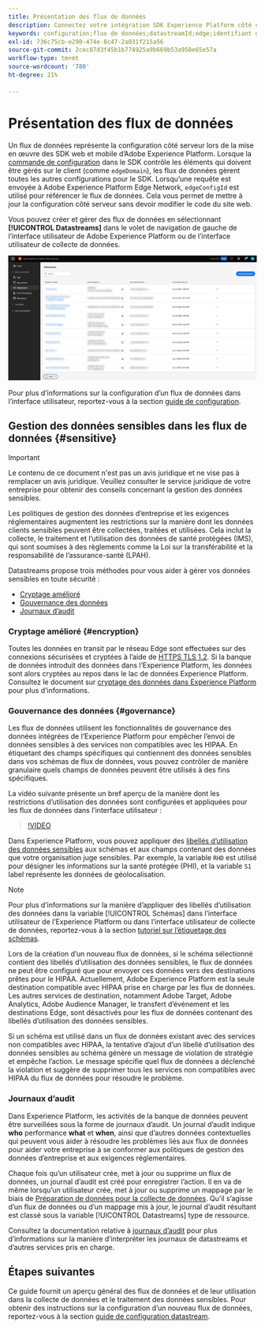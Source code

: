 ```yaml
---
title: Présentation des flux de données
description: Connectez votre intégration SDK Experience Platform côté client à des produits Adobe et à des destinations tierces.
keywords: configuration;flux de données;datastreamId;edge;identifiant de flux de données;Paramètres d’environnement;edgeConfigId;identité;synchronisation des identifiants activée;Identifiant de conteneur de synchronisation d’identifiant;Sandbox;Diffusion d’entrée;Jeu de données d’événement;target;code client;Jeton de propriété;Identifiant d’environnement Target;Destinations de cookie;Destinations d’url;identifiant de suite de rapports de blocs de paramètres Analytics;Préparation des données pour la collecte de données;Préparation des données;Mappeur;Mappeur XDM;Mappeur sur Edge;
exl-id: 736c75cb-e290-474e-8c47-2a031f215a56
source-git-commit: 2cec87d3f45b1b774925a9b669b53a958e65e57a
workflow-type: tm+mt
source-wordcount: '780'
ht-degree: 21%

---
```


# Présentation des flux de données

Un flux de données représente la configuration côté serveur lors de la mise en œuvre des SDK web et mobile d’Adobe Experience Platform. Lorsque la [commande de configuration](../fundamentals/configuring-the-sdk.md) dans le SDK contrôle les éléments qui doivent être gérés sur le client (comme `edgeDomain`), les flux de données gèrent toutes les autres configurations pour le SDK. Lorsqu’une requête est envoyée à Adobe Experience Platform Edge Network, `edgeConfigId` est utilisé pour référencer le flux de données. Cela vous permet de mettre à jour la configuration côté serveur sans devoir modifier le code du site web.

Vous pouvez créer et gérer des flux de données en sélectionnant **[!UICONTROL Datastreams]** dans le volet de navigation de gauche de l’interface utilisateur de Adobe Experience Platform ou de l’interface utilisateur de collecte de données.

![Onglet Flux de données dans l’interface utilisateur](../assets/datastreams/overview/datastreams-tab.png)

Pour plus d’informations sur la configuration d’un flux de données dans l’interface utilisateur, reportez-vous à la section [guide de configuration](./configure.md).

## Gestion des données sensibles dans les flux de données {#sensitive}

>[!IMPORTANT]
>
>Le contenu de ce document n&#39;est pas un avis juridique et ne vise pas à remplacer un avis juridique. Veuillez consulter le service juridique de votre entreprise pour obtenir des conseils concernant la gestion des données sensibles.

Les politiques de gestion des données d’entreprise et les exigences réglementaires augmentent les restrictions sur la manière dont les données clients sensibles peuvent être collectées, traitées et utilisées. Cela inclut la collecte, le traitement et l’utilisation des données de santé protégées (IMS), qui sont soumises à des règlements comme la Loi sur la transférabilité et la responsabilité de l’assurance-santé (LPAH).

Datastreams propose trois méthodes pour vous aider à gérer vos données sensibles en toute sécurité :

* [Cryptage amélioré](#encryption)
* [Gouvernance des données](#governance)
* [Journaux d’audit](#audit-logs)

### Cryptage amélioré {#encryption}

Toutes les données en transit par le réseau Edge sont effectuées sur des connexions sécurisées et cryptées à l’aide de [HTTPS TLS 1.2](https://datatracker.ietf.org/doc/html/rfc5246). Si la banque de données introduit des données dans l’Experience Platform, les données sont alors cryptées au repos dans le lac de données Experience Platform. Consultez le document sur [cryptage des données dans Experience Platform](../../landing/governance-privacy-security/encryption.md) pour plus d’informations.

### Gouvernance des données {#governance}

Les flux de données utilisent les fonctionnalités de gouvernance des données intégrées de l’Experience Platform pour empêcher l’envoi de données sensibles à des services non compatibles avec les HIPAA. En étiquetant des champs spécifiques qui contiennent des données sensibles dans vos schémas de flux de données, vous pouvez contrôler de manière granulaire quels champs de données peuvent être utilisés à des fins spécifiques.

La vidéo suivante présente un bref aperçu de la manière dont les restrictions d’utilisation des données sont configurées et appliquées pour les flux de données dans l’interface utilisateur :

>[!VIDEO](https://video.tv.adobe.com/v/3409588/?quality=12&learn=on&speedcontrol=on)

Dans Experience Platform, vous pouvez appliquer des [libellés d’utilisation des données sensibles](../../data-governance/labels/reference.md#sensitive) aux schémas et aux champs contenant des données que votre organisation juge sensibles. Par exemple, la variable `RHD` est utilisé pour désigner les informations sur la santé protégée (PHI), et la variable `S1` label représente les données de géolocalisation.

>[!NOTE]
>
>Pour plus d’informations sur la manière d’appliquer des libellés d’utilisation des données dans la variable [!UICONTROL Schémas] dans l’interface utilisateur de l’Experience Platform ou dans l’interface utilisateur de collecte de données, reportez-vous à la section [tutoriel sur l’étiquetage des schémas](../../xdm/tutorials/labels.md).

Lors de la création d’un nouveau flux de données, si le schéma sélectionné contient des libellés d’utilisation des données sensibles, le flux de données ne peut être configuré que pour envoyer ces données vers des destinations prêtes pour le HIPAA. Actuellement, Adobe Experience Platform est la seule destination compatible avec HIPAA prise en charge par les flux de données. Les autres services de destination, notamment Adobe Target, Adobe Analytics, Adobe Audience Manager, le transfert d’événement et les destinations Edge, sont désactivés pour les flux de données contenant des libellés d’utilisation des données sensibles.

Si un schéma est utilisé dans un flux de données existant avec des services non compatibles avec HIPAA, la tentative d’ajout d’un libellé d’utilisation des données sensibles au schéma génère un message de violation de stratégie et empêche l’action. Le message spécifie quel flux de données a déclenché la violation et suggère de supprimer tous les services non compatibles avec HIPAA du flux de données pour résoudre le problème.

### Journaux d’audit

Dans Experience Platform, les activités de la banque de données peuvent être surveillées sous la forme de journaux d’audit. Un journal d’audit indique **who** performance **what** et **when**, ainsi que d’autres données contextuelles qui peuvent vous aider à résoudre les problèmes liés aux flux de données pour aider votre entreprise à se conformer aux politiques de gestion des données d’entreprise et aux exigences réglementaires.

Chaque fois qu’un utilisateur crée, met à jour ou supprime un flux de données, un journal d’audit est créé pour enregistrer l’action. Il en va de même lorsqu’un utilisateur crée, met à jour ou supprime un mappage par le biais de [Préparation de données pour la collecte de données](./data-prep.md). Qu’il s’agisse d’un flux de données ou d’un mappage mis à jour, le journal d’audit résultant est classé sous la variable [!UICONTROL Datastreams] type de ressource.

Consultez la documentation relative à [journaux d’audit](../../landing/governance-privacy-security/audit-logs/overview.md) pour plus d’informations sur la manière d’interpréter les journaux de datastreams et d’autres services pris en charge.

## Étapes suivantes

Ce guide fournit un aperçu général des flux de données et de leur utilisation dans la collecte de données et le traitement des données sensibles. Pour obtenir des instructions sur la configuration d’un nouveau flux de données, reportez-vous à la section [guide de configuration datastream](./configure.md).
